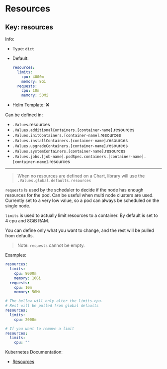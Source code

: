 # Resources

## Key: resources

Info:

- Type: `dict`
- Default:

  ```yaml
  resources:
    limits:
      cpu: 4000m
      memory: 8Gi
    requests:
      cpu: 10m
      memory: 50Mi
  ```

- Helm Template: ❌

Can be defined in:

- `.Values`.resources
- `.Values.additionalContainers.[container-name]`.resources
- `.Values.initContainers.[container-name]`.resources
- `.Values.installContainers.[container-name]`.resources
- `.Values.upgradeContainers.[container-name]`.resources
- `.Values.systemContainers.[container-name]`.resources
- `.Values.jobs.[job-name].podSpec.containers.[container-name].[container-name]`.resources

---

> When no resources are defined on a Chart, library will use the `.Values.global.defaults.resources`

`requests` is used by the scheduler to decide if the node has enough
resources for the pod. Can be useful when multi node clusters are used.
Currently set to a very low value, so a pod can always be scheduled on
the single node.

`limits` is used to actually limit resources to a container. By default
is set to 4 cpu and 8GiB RAM.

You can define only what you want to change, and the rest will be pulled from defaults.

> Note: `requests` cannot be empty.

Examples:

```yaml
resources:
  limits:
    cpu: 8000m
    memory: 16Gi
  requests:
    cpu: 10m
    memory: 50Mi

# The bellow will only alter the limits.cpu.
# Rest will be pulled from global defaults
resources:
  limits:
    cpu: 2000m

# If you want to remove a limit
resources:
  limits:
    cpu: ""
```

Kubernetes Documentation:

- [Resources](https://kubernetes.io/docs/concepts/configuration/manage-resources-containers)
